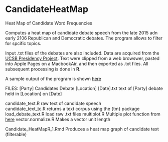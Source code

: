 # CandidateHeatMap
Heat Map of Candidate Word Frequencies

Computes a heat map of candidate debate speech from the late 2015 adn early 2106 Republican and Democratic debates. 
The program allows to filter for spcific topics. 

Input .txt files of the debates are also included. Data are acquired from the [UCSB Presidency Project](http://www.presidency.ucsb.edu/). Text were clipped from a web browswer, pasted into Apple Pages on a MacbookAir, and then exported as .txt files. All subsequent processing is done in __R__.

A sample output of the program is shown [here](http://rpubs.com/ww44ss/debateheatmap)


FILES:
[Party] Candidates Debate [Location] [Date].txt   text of [Party] debate held in [Location] on [Date]

candidate_text.R                                  raw text of candidate speech     
candidate_text_tc.R                               returns a text corpus using the {tm} package  
load_debate_text.R                                load raw .txt files
multiplot.R                                       Multiple plot function from [here](http://www.cookbook-r.com/Graphs/Multiple_graphs_on_one_page_(ggplot2)/)
vector.normalize.R                                Makes a vector unit length

Candidate_HeatMapR_1.Rmd                          Produces a heat map graph of candidate text (filterable)



